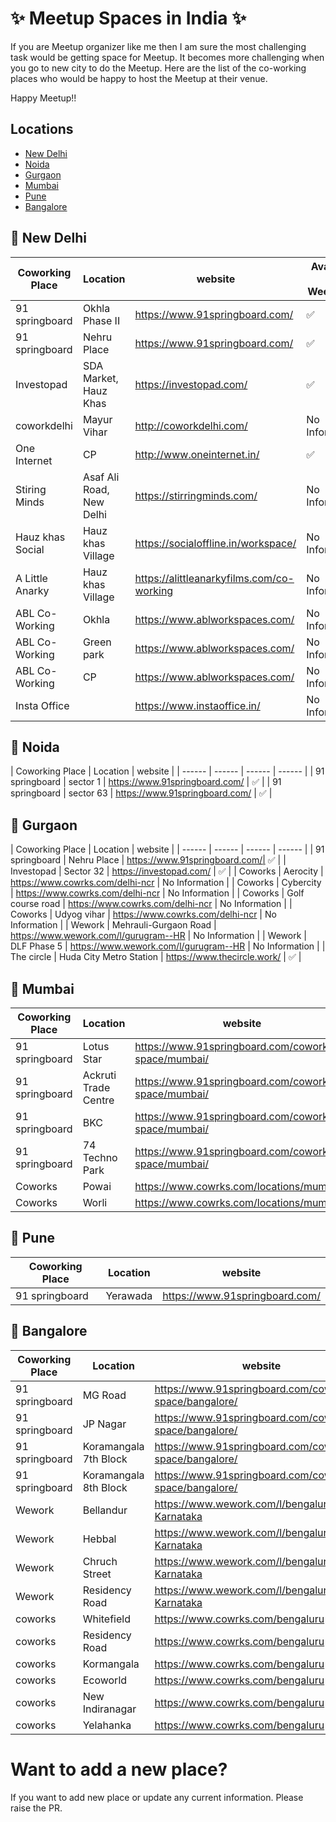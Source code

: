 # :sparkles: Meetup Spaces in India :sparkles:
If you are Meetup organizer like me then I am sure the most challenging task would be getting space for Meetup. It becomes more challenging when you go to new city to do the Meetup. Here are the list of the co-working places who would be happy to host the Meetup at their venue.

Happy Meetup!!

## Locations
- [New Delhi](#round_pushpin-new-delhi)
- [Noida](#round_pushpin-noida)
- [Gurgaon](#round_pushpin-gurgaon)
- [Mumbai](#round_pushpin-mumbai)
- [Pune](#round_pushpin-pune)
- [Bangalore](#round_pushpin-bangalore)



## :round_pushpin: New Delhi
| Coworking Place | Location |  website | Available on Weekends | 
| ------ | ------ | ------ | ------ |
| 91 springboard | Okhla Phase II | https://www.91springboard.com/ | :white_check_mark: | 
| 91 springboard | Nehru Place | https://www.91springboard.com/| :white_check_mark: | 
| Investopad | SDA Market, Hauz Khas | https://investopad.com/ | :white_check_mark: | 
| coworkdelhi | Mayur Vihar | http://coworkdelhi.com/ | No Information |
| One Internet | CP | http://www.oneinternet.in/ | :white_check_mark: |  No Information |
| Stiring Minds | Asaf Ali Road, New Delhi | https://stirringminds.com/ | No Information |
| Hauz khas Social | Hauz khas Village | https://socialoffline.in/workspace/ | No Information |
| A Little Anarky | Hauz khas Village |  https://alittleanarkyfilms.com/co-working | No Information |
| ABL Co-Working | Okhla | https://www.ablworkspaces.com/  | No Information |
| ABL Co-Working | Green park |  https://www.ablworkspaces.com/ | No Information |
| ABL Co-Working | CP |  https://www.ablworkspaces.com/ | No Information |
| Insta Office | | https://www.instaoffice.in/ | No Information |


## :round_pushpin: Noida
| Coworking Place | Location |  website |
| ------ | ------ | ------ | ------ |
| 91 springboard | sector 1 | https://www.91springboard.com/ | :white_check_mark: | 
| 91 springboard | sector 63 | https://www.91springboard.com/ | :white_check_mark: | 


## :round_pushpin: Gurgaon
| Coworking Place | Location |  website |
| ------ | ------ | ------ |  ------ |
| 91 springboard | Nehru Place | https://www.91springboard.com/| :white_check_mark: | 
| Investopad | Sector 32 | https://investopad.com/ | :white_check_mark: | 
| Coworks | Aerocity | https://www.cowrks.com/delhi-ncr | No Information |
| Coworks | Cybercity | https://www.cowrks.com/delhi-ncr | No Information |
| Coworks | Golf course road | https://www.cowrks.com/delhi-ncr | No Information |
| Coworks | Udyog vihar | https://www.cowrks.com/delhi-ncr | No Information |
| Wework | Mehrauli-Gurgaon Road | https://www.wework.com/l/gurugram--HR | No Information |
| Wework | DLF Phase 5 | https://www.wework.com/l/gurugram--HR | No Information |
| The circle | Huda City Metro Station | https://www.thecircle.work/ | :white_check_mark: | 


## :round_pushpin: Mumbai
| Coworking Place | Location |  website |
| ------ | ------ | ------ |
| 91 springboard | Lotus Star | https://www.91springboard.com/coworking-space/mumbai/ |
| 91 springboard | Ackruti Trade Centre | https://www.91springboard.com/coworking-space/mumbai/ |
| 91 springboard | BKC | https://www.91springboard.com/coworking-space/mumbai/ |
| 91 springboard | 74 Techno Park | https://www.91springboard.com/coworking-space/mumbai/ |
| Coworks | Powai | https://www.cowrks.com/locations/mumbai |
| Coworks | Worli | https://www.cowrks.com/locations/mumbai |


## :round_pushpin: Pune
| Coworking Place | Location |  website |
| ------ | ------ | ------ |
| 91 springboard | Yerawada | https://www.91springboard.com/ |


## :round_pushpin: Bangalore
| Coworking Place | Location |  website |
| ------ | ------ | ------ |
| 91 springboard | MG Road | https://www.91springboard.com/coworking-space/bangalore/ |
| 91 springboard | JP Nagar | https://www.91springboard.com/coworking-space/bangalore/ |
| 91 springboard | Koramangala 7th Block | https://www.91springboard.com/coworking-space/bangalore/ |
| 91 springboard | Koramangala 8th Block| https://www.91springboard.com/coworking-space/bangalore/ |
| Wework |  Bellandur |  https://www.wework.com/l/bengaluru--Karnataka |
| Wework |  Hebbal |  https://www.wework.com/l/bengaluru--Karnataka |
| Wework |  Chruch Street |  https://www.wework.com/l/bengaluru--Karnataka |
| Wework |  Residency Road |  https://www.wework.com/l/bengaluru--Karnataka |
| coworks | Whitefield | https://www.cowrks.com/bengaluru | 
| coworks | Residency Road | https://www.cowrks.com/bengaluru | 
| coworks | Kormangala | https://www.cowrks.com/bengaluru | 
| coworks | Ecoworld | https://www.cowrks.com/bengaluru | 
| coworks | New Indiranagar | https://www.cowrks.com/bengaluru | 
| coworks | Yelahanka | https://www.cowrks.com/bengaluru | 


# Want to add a new place?
If you want to add new place or update any current information. Please raise the PR.
